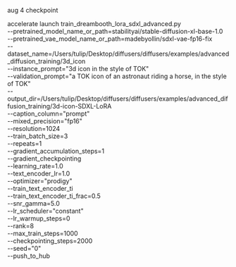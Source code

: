 aug 4 checkpoint

accelerate launch train_dreambooth_lora_sdxl_advanced.py \
  --pretrained_model_name_or_path=stabilityai/stable-diffusion-xl-base-1.0 \
  --pretrained_vae_model_name_or_path=madebyollin/sdxl-vae-fp16-fix \
  --dataset_name=/Users/tulip/Desktop/diffusers/diffusers/examples/advanced_diffusion_training/3d_icon \
  --instance_prompt="3d icon in the style of TOK" \
  --validation_prompt="a TOK icon of an astronaut riding a horse, in the style of TOK" \
  --output_dir=/Users/tulip/Desktop/diffusers/diffusers/examples/advanced_diffusion_training/3d-icon-SDXL-LoRA \
  --caption_column="prompt" \
  --mixed_precision="fp16" \
  --resolution=1024 \
  --train_batch_size=3 \
  --repeats=1 \
  --gradient_accumulation_steps=1 \
  --gradient_checkpointing \
  --learning_rate=1.0 \
  --text_encoder_lr=1.0 \
  --optimizer="prodigy" \
  --train_text_encoder_ti \
  --train_text_encoder_ti_frac=0.5 \
  --snr_gamma=5.0 \
  --lr_scheduler="constant" \
  --lr_warmup_steps=0 \
  --rank=8 \
  --max_train_steps=1000 \
  --checkpointing_steps=2000 \
  --seed="0" \
  --push_to_hub
